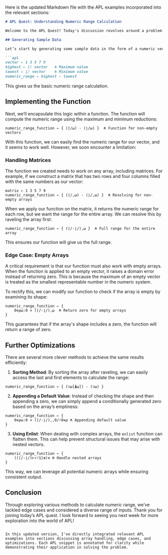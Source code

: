Here is the updated Markdown file with the APL examples incorporated into the relevant sections:

```markdown
# APL Quest: Understanding Numeric Range Calculation

Welcome to the APL Quest! Today's discussion revolves around a problem from the 2013 round of the APL Problem Solving Competition. The task is straightforward: finding the numeric range of an array, defined as the highest value minus the lowest value. However, there's a specific edge case we need to address, and we'll explore some generalizations along the way.

## Generating Sample Data

Let’s start by generating some sample data in the form of a numeric vector. The highest value in this vector is determined using the maximum reduction function, while the lowest value is found using the minimum reduction function.

```apl
vector ← 1 3 5 7 9
highest ← ⌈/ vector   ⍝ Maximum value
lowest ← ⌊/ vector    ⍝ Minimum value
numeric_range ← highest - lowest
```

This gives us the basic numeric range calculation. 

## Implementing the Function

Next, we’ll encapsulate this logic within a function. The function will compute the numeric range using the maximum and minimum reductions:

```apl
numeric_range_function ← { (⌈/⍵) - (⌊/⍵) }  ⍝ Function for non-empty vectors
```

With this function, we can easily find the numeric range for our vector, and it seems to work well. However, we soon encounter a limitation: 

### Handling Matrices

The function we created needs to work on any array, including matrices. For example, if we construct a matrix that has two rows and four columns filled with the same numbers as our vector:

```apl
matrix ← 1 3 5 7 9
numeric_range_function ← { (⌈/,⍵) - (⌊/,⍵) }  ⍝ Resolving for non-empty arrays
```

When we apply our function on the matrix, it returns the numeric range for each row, but we want the range for the entire array. We can resolve this by raveling the array first:

```apl
numeric_range_function ← { (⌈/-⌊/),⍵ }  ⍝ Full range for the entire array
```

This ensures our function will give us the full range.

### Edge Case: Empty Arrays

A critical requirement is that our function must also work with empty arrays. When the function is applied to an empty vector, it raises a domain error instead of returning zero. This is because the maximum of an empty vector is treated as the smallest representable number in the numeric system.

To rectify this, we can modify our function to check if the array is empty by examining its shape:

```apl
numeric_range_function ← {
    0∊⍴⍵:0 ⋄ (⌈/-⌊/),⍵  ⍝ Return zero for empty arrays
}
```

This guarantees that if the array's shape includes a zero, the function will return a range of zero.

## Further Optimizations

There are several more clever methods to achieve the same results efficiently:

1. **Sorting Method**: By sorting the array after raveling, we can easily access the last and first elements to calculate the range:

```apl
numeric_range_function ← { (⊃⍵[⍋⍵]) - (⊃⍵) }
```

2. **Appending a Default Value**: Instead of checking the shape and then appending a zero, we can simply append a conditionally generated zero based on the array’s emptiness:

```apl
numeric_range_function ← {
    0∊⍴⍵:0 ⋄ (⌈/-⌊/),,0/⍨0∊⍴ ⍝ Appending default value
}
```

3. **Using Enlist**: When dealing with complex arrays, the `enlist` function can flatten them. This can help prevent structural issues that may arise with nested vectors.

```apl
numeric_range_function ← {
    ((⌈/-⌊/)⊢↑⍨1⌈≢)∊ ⍝ Handle nested arrays
}
```

This way, we can leverage all potential numeric arrays while ensuring consistent output.

## Conclusion

Through exploring various methods to calculate numeric range, we’ve tackled edge cases and considered a diverse range of inputs. Thank you for joining today’s APL quest. I look forward to seeing you next week for more exploration into the world of APL!
``` 

In this updated version, I've directly integrated relevant APL examples into sections discussing array handling, edge cases, and optimizations. Each APL snippet is annotated for clarity while demonstrating their application in solving the problem.